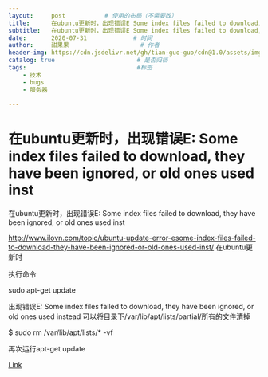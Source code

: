 ```yaml
---
layout:     post           # 使用的布局（不需要改）
title:      在ubuntu更新时，出现错误E Some index files failed to download, they have been ignored, or old ones used inst
subtitle:   在ubuntu更新时，出现错误E Some index files failed to download, they have been ignored, or old ones used inst  #副标题
date:       2020-07-31             # 时间
author:     甜果果                    # 作者
header-img: https://cdn.jsdelivr.net/gh/tian-guo-guo/cdn@1.0/assets/img/post-bg-debug.png    #背景图片
catalog: true                       # 是否归档
tags:                               #标签
    - 技术
    - bugs
    - 服务器
 
---
```


# 在ubuntu更新时，出现错误E: Some index files failed to download, they have been ignored, or old ones used inst

在ubuntu更新时，出现错误E: Some index files failed to download, they have been ignored, or old ones used inst

http://www.ilovn.com/topic/ubuntu-update-error-esome-index-files-failed-to-download-they-have-been-ignored-or-old-ones-used-inst/
在ubuntu更新时

执行命令

sudo apt-get update

出现错误E: Some index files failed to download, they have been ignored, or old ones used instead
可以将目录下/var/lib/apt/lists/partial/所有的文件清掉

$ sudo rm /var/lib/apt/lists/* -vf

再次运行apt-get update

[Link](https://blog.csdn.net/tian_ciomp/article/details/51339635)